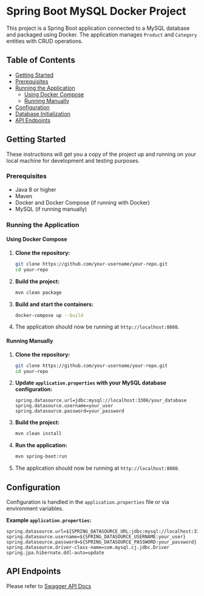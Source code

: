 # Spring Boot MySQL Docker Project

This project is a Spring Boot application connected to a MySQL database and packaged using Docker. The application manages `Product` and `Category` entities with CRUD operations.

## Table of Contents

- [Getting Started](#getting-started)
- [Prerequisites](#prerequisites)
- [Running the Application](#running-the-application)
    - [Using Docker Compose](#using-docker-compose)
    - [Running Manually](#running-manually)
- [Configuration](#configuration)
- [Database Initialization](#database-initialization)
- [API Endpoints](#api-endpoints)

## Getting Started

These instructions will get you a copy of the project up and running on your local machine for development and testing purposes.

### Prerequisites

- Java 8 or higher
- Maven
- Docker and Docker Compose (if running with Docker)
- MySQL (if running manually)

### Running the Application

#### Using Docker Compose

1. **Clone the repository:**
    ```sh
    git clone https://github.com/your-username/your-repo.git
    cd your-repo
    ```

2. **Build the project:**
    ```sh
    mvn clean package
    ```

3. **Build and start the containers:**
    ```sh
    docker-compose up --build
    ```

4. The application should now be running at `http://localhost:8080`.

#### Running Manually

1. **Clone the repository:**
    ```sh
    git clone https://github.com/your-username/your-repo.git
    cd your-repo
    ```

2. **Update `application.properties` with your MySQL database configuration:**
    ```properties
    spring.datasource.url=jdbc:mysql://localhost:3306/your_database
    spring.datasource.username=your_user
    spring.datasource.password=your_password
    ```

3. **Build the project:**
    ```sh
    mvn clean install
    ```

4. **Run the application:**
    ```sh
    mvn spring-boot:run
    ```

5. The application should now be running at `http://localhost:8080`.

## Configuration

Configuration is handled in the `application.properties` file or via environment variables.

**Example `application.properties`:**
```properties
spring.datasource.url=${SPRING_DATASOURCE_URL:jdbc:mysql://localhost:3306/your_database}
spring.datasource.username=${SPRING_DATASOURCE_USERNAME:your_user}
spring.datasource.password=${SPRING_DATASOURCE_PASSWORD:your_password}
spring.datasource.driver-class-name=com.mysql.cj.jdbc.Driver
spring.jpa.hibernate.ddl-auto=update
```

## API Endpoints

Please refer to [Swagger API Docs](./api-docs.yml)